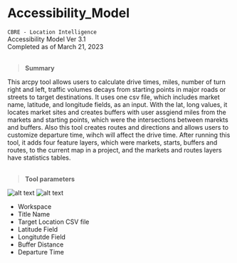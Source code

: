 # Accessibility_Model

`CBRE - Location Intelligence`
<br />Accessibility Model Ver 3.1
<br />Completed as of March 21, 2023
<br><br>

> **Summary** <br>
 
This arcpy tool allows users to calculate drive times, miles, number of turn right and left, traffic volumes
decays from starting points in major roads or streets to target destinations. It uses one csv file, which includes 
market name, latitude, and longitude fields, as an input. With the lat, long values, it locates market sites and 
creates buffers with user assgiend miles from the markets and starting points, which were the intersections between 
marekts and buffers. Also this tool creates routes and directions and allows users to customize departure time, 
wihch will affect the drive time. After running this tool, it adds four feature layers, which were markets, starts,
buffers and routes, to the current map in a project, and the markets and routes layers have statistics tables.
<br><br>

> **Tool parameters** <br>

![alt text](https://github.com/jeonghonkim/Accessibility_Model/blob/main/access_parameters.JPG=250x250)
![alt text](https://github.com/jeonghonkim/Accessibility_Model/blob/main/access_examplecsv.JPG=250x250) <br>
* Workspace
* Title Name
* Target Location CSV file
* Latitude Field
* Longitutde Field
* Buffer Distance
* Departure Time

 
